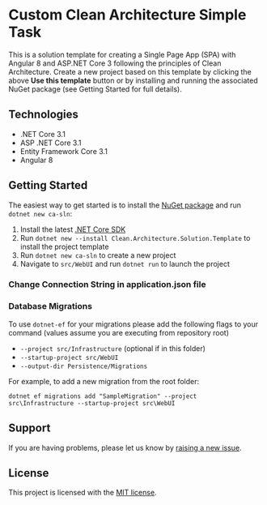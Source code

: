  # Custom Clean Architecture Simple Task

This is a solution template for creating a Single Page App (SPA) with Angular 8 and ASP.NET Core 3 following the principles of Clean Architecture. Create a new project based on this template by clicking the above **Use this template** button or by installing and running the associated NuGet package (see Getting Started for full details). 


## Technologies
* .NET Core 3.1
* ASP .NET Core 3.1
* Entity Framework Core 3.1
* Angular 8

## Getting Started

The easiest way to get started is to install the [NuGet package](https://www.nuget.org/packages/Clean.Architecture.Solution.Template) and run `dotnet new ca-sln`:

1. Install the latest [.NET Core SDK](https://dotnet.microsoft.com/download)
2. Run `dotnet new --install Clean.Architecture.Solution.Template` to install the project template
3. Run `dotnet new ca-sln` to create a new project
4. Navigate to `src/WebUI` and run `dotnet run` to launch the project

### Change Connection String in application.json file
### Database Migrations

To use `dotnet-ef` for your migrations please add the following flags to your command (values assume you are executing from repository root)

- `--project src/Infrastructure` (optional if in this folder)
- `--startup-project src/WebUI`
- `--output-dir Persistence/Migrations`

For example, to add a new migration from the root folder:

 `dotnet ef migrations add "SampleMigration" --project src\Infrastructure --startup-project src\WebUI`

## Support

If you are having problems, please let us know by [raising a new issue](https://github.com/jasontaylordev/Clean_Architecture_Task/issues/new/choose).

## License

This project is licensed with the [MIT license](LICENSE).
